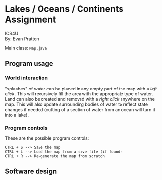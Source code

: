 # Lakes / Oceans / Continents Assignment
ICS4U<br>
By: Evan Pratten

Main class: `Map.java`

## Program usage

### World interaction

"splashes" of water can be placed in any empty part of the map with a *left click*. This will recursively fill the area with the appropriate type of water. Land can also be created and removed with a *right click* anywhere on the map. This will also update surrounding bodies of water to reflect state changes if needed (cutting of a section of water from an ocean will turn it into a lake).

### Program controls

These are the possible program controls:
```
CTRL + S --> Save the map
CTRL + L --> Load the map from a save file (if found)
CTRL + R --> Re-generate the map from scratch
```

## Software design
